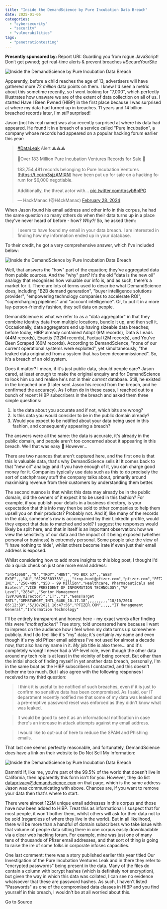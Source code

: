 ```yaml
---
title: "Inside the DemandScience by Pure Incubation Data Breach"
date: 2025-01-05
categories: 
  - "cybersecurity"
  - "security"
  - "vulnerabilities"
tags: 
  - "penetrationtesting"
---
```


**Presently sponsored by:** Report URI: Guarding you from rogue JavaScript! Don’t get pwned; get real-time alerts & prevent breaches #SecureYourSite

![Inside the DemandScience by Pure Incubation Data Breach](https://www.troyhunt.com/content/images/2024/11/7b1d8fe9-cf8c-4aa9-9dbd-b693a9068266.jpg)

Apparently, before a child reaches the age of 13, advertisers will have gathered more 72 _million_ data points on them. I knew I'd seen a metric about this sometime recently, so I went looking for "7,000", which perfectly illustrates how unaware we are of the extent of data collection on all of us. I started Have I Been Pwned (HIBP) in the first place because I was surprised at where my data had turned up in breaches. 11 years and 14 billion breached records later, I'm _still_ surprised!

Jason (not his real name) was also recently surprised at where his data had appeared. He found it in a breach of a service called "Pure Incubation", a company whose records had appeared on a popular hacking forum earlier this year:

<blockquote class="twitter-tweet"><p lang="en" dir="ltr"><a href="https://twitter.com/hashtag/DataLeak?src=hash&amp;ref_src=twsrc%5Etfw&amp;ref=troyhunt.com">#DataLeak</a> Alert ⚠️⚠️⚠️<br><br>🚨Over 183 Million Pure Incubation Ventures Records for Sale 🚨<br><br>183,754,481 records belonging to Pure Incubation Ventures (<a href="https://t.co/m3sjzAMlXN?ref=troyhunt.com">https://t.co/m3sjzAMlXN</a>) have been put up for sale on a hacking forum for $6,000 negotiable.<br><br>Additionally, the threat actor with… <a href="https://t.co/tqsyb8plPG?ref=troyhunt.com">pic.twitter.com/tqsyb8plPG</a></p>— HackManac (@H4ckManac) <a href="https://twitter.com/H4ckManac/status/1762838131055702398?ref_src=twsrc%5Etfw&amp;ref=troyhunt.com">February 28, 2024</a></blockquote>
<script async src="https://platform.twitter.com/widgets.js" charset="utf-8"></script>

When Jason found his email address and other info in this corpus, he had the same question so many others do when their data turns up in a place they've never heard of before - how? _Why?!_ So, he asked them:

> I seem to have found my email in your data breach. I am interested in finding how my information ended up in your database.

To their credit, he got a very comprehensive answer, which I've included below:

![Inside the DemandScience by Pure Incubation Data Breach](https://www.troyhunt.com/content/images/2024/11/image.png)

Well, that answers the "how" part of the equation; they've aggregated data from public sources. And the "why" part? It's the old "data is the new oil" analogy that recognises how valuable our info is, and as such, there's a market for it. There are lots of terms used to describe what DemandScience does, including "B2B demand generation", "buyer intelligence solutions provider", "empowering technology companies to accelerate ROI", "supercharging pipelines" and "account intelligence". Or, to put it in a more lay-person-friendly fashion, they sell data on people.

DemandScience is what we refer to as a "data aggregator" in that they combine identity data from multiple locations, bundle it up, and then sell it. Occasionally, data aggregators end up having sizeable data breaches; before today, HIBP already contained Adapt (9M records), Data & Leads (44M records), Exactis (132M records), Factual (2M records), and You've Been Scraped (66M records). According to DemandScience, "none of our current operational systems were exploited", yet simultaneously, "the leaked data originated from a system that has been decommissioned". So, it's a breach of an old system.

Does it matter? I mean, if it's just public data, should people care? Jason cared, at least enough to make the original enquiry and for DemandScience to look him up and realise he's not in their _current_ database. Still, he existed in the breached one (I later sent Jason his record from the breach, and he confirmed the accuracy). As I often do in these cases, I reached out to a bunch of recent HIBP subscribers in the breach and asked them three simple questions:

1. Is the data about you accurate and if not, which bits are wrong?
2. Is this data you would consider to be in the public domain already?
3. Would you expect to be notified about your data being used in this fashion, and consequently appearing a breach?

The answers were all the same: the data is accurate, it's already in the public domain, and people aren't too concerned about it appearing in this breach. Well that was easy 🙂 However...

There are two nuances that aren't captured here, and the first one is that this _is_ valuable data, that's why DemandScience sells it! It comes back to that "new oil" analogy and if you have enough of it, you can charge good money for it. Companies typically use data such as this to do precisely the sort of catchphrasey stuff the company talks about, primarily around maximising revenue from their customers by understanding them better.

The second nuance is that whilst this data may already be in the public domain, did the owners of it expect it to be used in this fashion? For example, if you publish your details in a business directory, is your expectation that this info may then be sold to other companies to help them upsell you on their products? Probably not. And if, like many of the records in the data, someone's row is accompanied by their LinkedIn profile, would they expect that data to matched and sold? I suggest the responses would likely be split here, and that in itself is an important observation: how we view the sensitivity of our data and the impact of it being exposed (whether personal or business) is extremely personal. Some people take the view of "I have nothing to hide", whilst others become irate if even just their email address is exposed.

Whilst considering how to add more insights to this blog post, I thought I'd do a quick check on just one more email address:

```
"54543060",,"0","TROY","HUNT","PO BOX 57",,"WEST RYDE",,,"AU","61298503333",,,,"troy.hunt@pfizer.com","pfizer.com","PFIZER INC",,"250-499","$50 - 99 Million","Healthcare, Pharmaceuticals and Biotech","VICE PRESIDENT OF INFORMATION TECHNOLOGY","VP Level","2834",,"Senior Management (SVP/GM/Director)","IT",,"1","GemsTarget INTL","GEMSTARGET_INTL_648K_10.17.18",,,,,,,,,"18/10/2018 05:12:39","5/10/2021 16:47:56","PFIZER.COM",,,,,"IT Management General","Information Technology"
```

I'll be entirely transparent and honest here - my exact words after finding this were "_motherfucker!_" True story, told uncensored here because I want to impress on the audience how _I_ feel when my data turns up somewhere publicly. And I do feel like it's "my" data; it's certainly _my_ name and even though it's my old Pfizer email address I've not used for almost a decade now, that also has my name in it. _My_ job title is also there... and it's completely wrong! I never had a VP-level role, even though the other data around my tech role is at least in the vicinity of being correct. But other than the initial shock of finding myself in yet another data breach, personally, I'm in the same boat as the HIBP subscribers I contacted, and this doesn't bother me too much. But I also agree with the following responses I received to my third question:

> I think it is useful to be notified of such breaches, even if it is just to confirm no sensitive data has been compromised. As I said, our IT department recently notified me that some of my data was leaked and a pre-emptive password reset was enforced as they didn't know what was leaked. 

> It would be good to see it as an informational notification in case there's an increase in attack attempts against my email address.

> I would like to opt-out of here to reduce the SPAM and Phishing emails.

That last one seems perfectly reasonable, and fortunately, DemandScience does have a link on their website to Do Not Sell My Information:

![Inside the DemandScience by Pure Incubation Data Breach](https://www.troyhunt.com/content/images/2024/11/image-1.png)

Dammit! If, like me, you're part of the 99.5% of the world that doesn't live in California, then apparently this form isn't for you. However, they do list dataprivacy@demandscience.com on that page, which is the same address Jason was communicating with above. Chances are, if you want to remove your data then that's where to start.

There were almost 122M unique email addresses in this corpus and those have now been added to HIBP. Treat this as informational; I suspect that for most people, it won't bother them, whilst others will ask for their data not to be sold (regardless of where they live in the world). But in all likelihood, there will be more than a handful of domain subscribers who take issue with that volume of people data sitting there in one corpus easily downloadable via a clear web hacking forum. For example, mine was just one of many tens of thousands of Pfizer email addresses, and that sort of thing is going to raise the ire of some folks in corporate infosec capacities.

One last comment: there was a story published earlier this year titled Our Investigation of the Pure Incubation Ventures Leak and in there they refer to "encrypted passwords" being present in the data. Many of the files do contain a column with bcrypt hashes (which is definitely _not_ encryption), but given the way in which this data was collated, I can see no evidence whatsoever that these are password hashes. As such, I haven't listed "Passwords" as one of the compromised data classes in HIBP and you find yourself in this breach, I wouldn't be at all worried about this.

Go to Source

